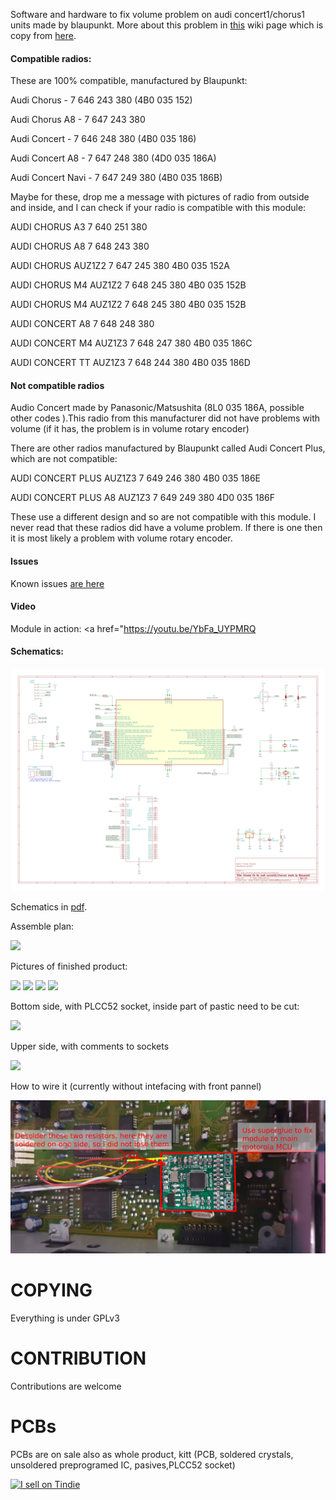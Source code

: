 Software and hardware to fix volume problem on audi concert1/chorus1 units made by blaupunkt. More about this problem in [this](https://github.com/tomaskovacik/audi_concert1_chorus1_volume_fix/wiki/Problem-of-Some-AUDI-Chorus-and-AUDI-Concert-Autoradio-Models,-or-%22Delayed-Action-Mine%22-from-Blaupunkt-Company) wiki page which is copy from [here](https://web.archive.org/web/20071017195907/http://erta.ru/review/chorus-problem_eng.shtml).

#### Compatible radios:

These are 100% compatible, manufactured by Blaupunkt:

Audi Chorus - 7 646 243 380 (4B0 035 152)

Audi Chorus A8 - 7 647 243 380

Audi Concert - 7 646 248 380 (4B0 035 186)

Audi Concert A8 - 7 647 248 380 (4D0 035 186A)

Audi Concert Navi - 7 647 249 380 (4B0 035 186B)

Maybe for these, drop me a message with pictures of radio from outside and inside, and I can check if your radio is compatible with this module:

AUDI	CHORUS A3	7 640 251 380

AUDI	CHORUS A8	7 648 243 380

AUDI	CHORUS AUZ1Z2	7 647 245 380   4B0 035 152A

AUDI	CHORUS M4 AUZ1Z2	7 648 245 380   4B0 035 152B

AUDI	CHORUS M4 AUZ1Z2	7 648 245 380   4B0 035 152B

AUDI	CONCERT A8	7 648 248 380

AUDI	CONCERT M4 AUZ1Z3	7 648 247 380   4B0 035 186C

AUDI	CONCERT TT AUZ1Z3	7 648 244 380   4B0 035 186D

#### Not compatible radios

Audio Concert made by Panasonic/Matsushita (8L0 035 186A, possible other codes ).This radio from this manufacturer did not have problems with volume (if it has, the problem is in volume rotary encoder)

There are other radios manufactured by Blaupunkt called Audi Concert Plus, which are not compatible:

AUDI	CONCERT PLUS AUZ1Z3	7 649 246 380   4B0 035 186E

AUDI	CONCERT PLUS A8 AUZ1Z3	7 649 249 380   4D0 035 186F

These use a different design and so are not compatible with this module. I never read that these radios did have a volume problem. If there is one then it is most likely a problem with volume rotary encoder.


#### Issues
Known issues <a href="https://github.com/tomaskovacik/audi_concert1_chorus1_volume_fix/issues">are here</a>

#### Video
Module in action: <a href="https://youtu.be/YbFa_UYPMRQ</a>

#### Schematics:

<img src="https://raw.githubusercontent.com/tomaskovacik/audi_concert1_chorus1_volume_fix/devel/HW/audi_concert1_chorus1_volume_fix/audi_concert1_chorus1_volume_fix.png">


Schematics in <a href="https://github.com/tomaskovacik/audi_concert1_chorus1_volume_fix/blob/master/HW/audi_concert1_chorus1_volume_fix/audi_concert1_chorus1_volume_fix.pdf">pdf</a>.

Assemble plan:

<img src="https://github.com/tomaskovacik/audi_concert1_chorus1_volume_fix/raw/master/HW/audi_concert1_chorus1_volume_fix/assemble_plan_V1.0.png">


Pictures of finished product:

<img src="https://raw.githubusercontent.com/tomaskovacik/audi_concert1_chorus1_volume_fix/master/Pics/20180906_180733.jpg">

<img src="https://raw.githubusercontent.com/tomaskovacik/audi_concert1_chorus1_volume_fix/master/Pics/20180906_180740.jpg">

<img src="https://raw.githubusercontent.com/tomaskovacik/audi_concert1_chorus1_volume_fix/master/Pics/20180906_180745.jpg">

<img src="https://raw.githubusercontent.com/tomaskovacik/audi_concert1_chorus1_volume_fix/master/Pics/20180906_180752.jpg">

Bottom side, with PLCC52 socket, inside part of pastic need to be cut:

<img src="https://raw.githubusercontent.com/tomaskovacik/audi_concert1_chorus1_volume_fix/master/Pics/20180906_180757.jpg">

Upper side, with comments to sockets

<img src="https://raw.githubusercontent.com/tomaskovacik/audi_concert1_chorus1_volume_fix/master/Pics/20180920_154234_comments.jpg">

How to wire it (currently without intefacing with front pannel)

<img src="https://raw.githubusercontent.com/tomaskovacik/audi_concert1_chorus1_volume_fix/master/Pics/20181003_170247.jpg">

# COPYING

Everything is under GPLv3

# CONTRIBUTION

Contributions are welcome

# PCBs

PCBs are on sale also as whole product, kitt (PCB, soldered crystals, unsoldered preprogramed IC, pasives,PLCC52 socket)

<a href="https://www.tindie.com/products/tomaskovacik/volume-fix-for-audi-concert1chorus1/"><img src="https://d2ss6ovg47m0r5.cloudfront.net/badges/tindie-larges.png" alt="I sell on Tindie" width="200" height="104"></a>
